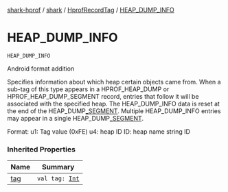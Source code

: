 [shark-hprof](../../index.md) / [shark](../index.md) / [HprofRecordTag](index.md) / [HEAP_DUMP_INFO](./-h-e-a-p_-d-u-m-p_-i-n-f-o.md)

# HEAP_DUMP_INFO

`HEAP_DUMP_INFO`

Android format addition

Specifies information about which heap certain objects came from. When a sub-tag of this type
appears in a HPROF_HEAP_DUMP or HPROF_HEAP_DUMP_SEGMENT record, entries that follow it will
be associated with the specified heap.  The HEAP_DUMP_INFO data is reset at the end of the
HEAP_DUMP[_SEGMENT](#).  Multiple HEAP_DUMP_INFO entries may appear in a single
HEAP_DUMP[_SEGMENT](#).

Format: u1: Tag value (0xFE) u4: heap ID ID: heap name string ID

### Inherited Properties

| Name | Summary |
|---|---|
| [tag](tag.md) | `val tag: `[`Int`](https://kotlinlang.org/api/latest/jvm/stdlib/kotlin/-int/index.html) |
